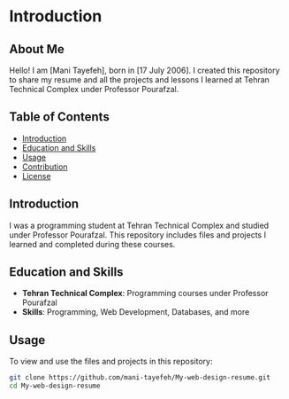 # Introduction

## About Me

Hello! I am [Mani Tayefeh], born in [17 July 2006]. I created this repository to share my resume and all the projects and lessons I learned at Tehran Technical Complex under Professor Pourafzal.

## Table of Contents

- [Introduction](#introduction)
- [Education and Skills](#education-and-skills)
- [Usage](#usage)
- [Contribution](#contribution)
- [License](#license)

## Introduction
I was a programming student at Tehran Technical Complex and studied under Professor Pourafzal. This repository includes files and projects I learned and completed during these courses.

## Education and Skills

- **Tehran Technical Complex**: Programming courses under Professor Pourafzal
- **Skills**: Programming, Web Development, Databases, and more


## Usage

To view and use the files and projects in this repository:

```sh
git clone https://github.com/mani-tayefeh/My-web-design-resume.git
cd My-web-design-resume
